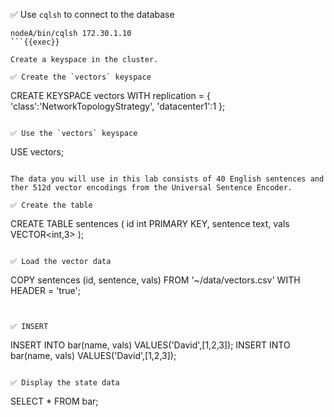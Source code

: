 ✅ Use `cqlsh` to connect to the database
```
nodeA/bin/cqlsh 172.30.1.10
```{{exec}}

Create a keyspace in the cluster.

✅ Create the `vectors` keyspace
```
CREATE KEYSPACE vectors WITH replication = {
  'class':'NetworkTopologyStrategy',
  'datacenter1':1
};
```{{exec}}

✅ Use the `vectors` keyspace
```
USE vectors;
```{{exec}}

The data you will use in this lab consists of 40 English sentences and ther 512d vector encodings from the Universal Sentence Encoder.

✅ Create the table
```
CREATE TABLE sentences (
    id int PRIMARY KEY,
    sentence text,
    vals VECTOR<int,3>
);
```{{exec}}

✅ Load the vector data
```
COPY sentences (id, sentence, vals)
  FROM '~/data/vectors.csv' WITH HEADER = 'true';
```{{exec}}


✅ INSERT
```
INSERT INTO bar(name, vals) VALUES('David',[1,2,3]);
INSERT INTO bar(name, vals) VALUES('David',[1,2,3]);
```{{exec}}

✅ Display the state data
```
SELECT * FROM bar;
```{{exec}}